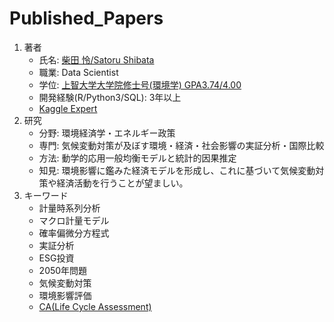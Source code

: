 # Published_Papers
1. 著者
    - 氏名: [柴田 怜/Satoru Shibata](https://www.linkedin.com/in/satoru-shibata-91594218b/)
    - 職業: Data Scientist
    - 学位: [上智大学大学院修士号(環境学) GPA3.74/4.00](https://github.com/satorushibata0627/Publishment/blob/main/20170306_%E6%88%90%E7%B8%BE%E8%A8%BC%E6%98%8E%E6%9B%B8_%E4%B8%8A%E6%99%BA%E5%A4%A7%E5%AD%A6%E5%A4%A7%E5%AD%A6%E9%99%A2%E4%BF%AE%E5%A3%AB%E5%8F%B7(%E7%92%B0%E5%A2%83%E5%AD%A6).pdf)
    - 開発経験(R/Python3/SQL): 3年以上
    - [Kaggle Expert](https://www.kaggle.com/satorushibata)
1. 研究
    - 分野: 環境経済学・エネルギー政策
    - 専門: 気候変動対策が及ぼす環境・経済・社会影響の実証分析・国際比較
    - 方法: 動学的応用一般均衡モデルと統計的因果推定
    - 知見: 環境影響に鑑みた経済モデルを形成し、これに基づいて気候変動対策や経済活動を行うことが望ましい。
1. キーワード
    - 計量時系列分析
    - マクロ計量モデル
    - 確率偏微分方程式
    - 実証分析
    - ESG投資
    - 2050年問題
    - 気候変動対策
    - 環境影響評価
    - [CA(Life Cycle Assessment)](https://tenbou.nies.go.jp/science/description/detail.php?id=57)

